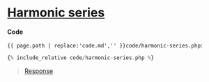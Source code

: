 # [Harmonic series](code.zip)

**Code**

`{{ page.path | replace:'code.md','' }}code/harmonic-series.php`:

```php
{% include_relative code/harmonic-series.php %}
```

> [Response](response/harmonic-series.php)
